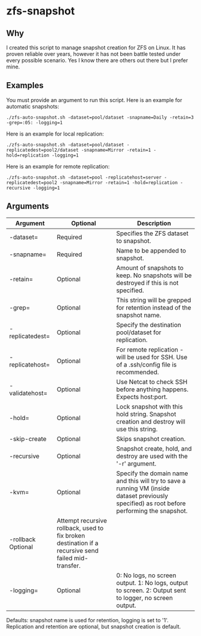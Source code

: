 # zfs-snapshot

## Why
I created this script to manage snapshot creation for ZFS on Linux. It has proven reliable over years, however it has not been battle tested under every possible scenario. Yes I know there are others out there but I prefer mine.

## Examples
You must provide an argument to run this script. Here is an example for automatic snapshots:
```
./zfs-auto-snapshot.sh -dataset=pool/dataset -snapname=Daily -retain=3 -grep=:05: -logging=1
```
 
Here is an example for local replication:
```
./zfs-auto-snapshot.sh -dataset=pool/dataset -replicatedest=pool2/dataset -snapname=Mirror -retain=1 -hold=replication -logging=1
```

Here is an example for remote replication:
```
./zfs-auto-snapshot.sh -dataset=pool -replicatehost=server -replicatedest=pool2 -snapname=Mirror -retain=1 -hold=replication -recursive -logging=1
```
 
## Arguments
| Argument | Optional | Description |
| -------- | -------- | ----------- |
| -dataset= | Required | Specifies the ZFS dataset to snapshot. |
| -snapname= | Required | Name to be appended to snapshot. |
| -retain= | Optional | Amount of snapshots to keep. No snapshots will be destroyed if this is not specified. |
| -grep= | Optional | This string will be grepped for retention instead of the snapshot name. |
| -replicatedest= | Optional | Specify the destination pool/dataset for replication. |
| -replicatehost= | Optional | For remote replication - will be used for SSH. Use of a .ssh/config file is recommended. |
| -validatehost= |  Optional | Use Netcat to check SSH before anything happens. Expects host:port. |
| -hold= | Optional | Lock snapshot with this hold string. Snapshot creation and destroy will use this string. |
| -skip-create | Optional | Skips snapshot creation. |
| -recursive | Optional | Snapshot create, hold, and destroy are used with the '-r' argument. |
| -kvm= | Optional | Specify the domain name and this will try to save a running VM (inside dataset previously specified) as root before performing the snapshot. |
| -rollback Optional | Attempt recursive rollback, used to fix broken destination if a recursive send failed mid-transfer. |
| -logging= | Optional | 0: No logs, no screen output. 1: No logs, output to screen. 2: Output sent to logger, no screen output. |
 
Defaults: snapshot name is used for retention, logging is set to '1'. Replication and retention are optional, but snapshot creation is default.
